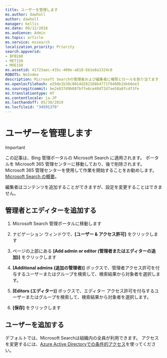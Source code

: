 ```yaml
---
title: ユーザーを管理します
ms.author: dawholl
author: dawholl
manager: kellis
ms.date: 09/12/2018
ms.audience: Admin
ms.topic: article
ms.service: mssearch
localization_priority: Priority
search.appverid:
- BFB160
- MET150
- MOE150
ms.assetid: 41723aec-435c-400e-a818-6b1e8a1324c0
ROBOTS: NoIndex
description: Microsoft Searchの管理者および編集者に権限とロールを割り当てます
ms.openlocfilehash: e29de1b38c0014d282168b4771f8400b2deb6ee3
ms.sourcegitcommit: be2e837d9b087bffe6ce40d72d7ae58a8fcdf3fe
ms.translationtype: HT
ms.contentlocale: ja-JP
ms.lasthandoff: 05/30/2019
ms.locfileid: "34591379"
---
```

# <a name="manage-users"></a>ユーザーを管理します

> [!IMPORTANT]
> この記事は、Bing 管理ポータルの Microsoft Search に適用されます。 ポータルを Microsoft 365 管理センターに移動しており、後で削除されます。 Microsoft 365 管理センターを使用して作業を開始することをお勧めします。 [Microsoft Search の概要](overview-microsoft-search.md)。
    
編集者はコンテンツを追加することができますが、設定を変更することはできません。
  
## <a name="add-admins-and-editors"></a>管理者とエディターを追加する

1. Microsoft Search 管理ポータルに移動します
    
2. ナビゲーション ウィンドウで、**[ユーザー &amp; アクセス許可]** をクリックします
    
3. ページの上部にある **[Add admin or editor (管理者またはエディターの追加)]** をクリックします
    
4. **[Additional admins (追加の管理者)]** ボックスで、管理者アクセス許可を付与するユーザーまたはグループを検索して、検索結果から対象者を選択します。 
    
5. **[Editors (エディター)]** ボックスで、エディター アクセス許可を付与するユーザーまたはグループを検索して、検索結果から対象者を選択します。 
    
6. **[保存]** をクリックします
    
## <a name="add-users"></a>ユーザーを追加する

デフォルトでは、Microsoft Searchは組織内の全員が利用できます。 アクセスを変更するには、[Azure Active Directoryでの条件的アクセス](https://docs.microsoft.com/ja-JP/azure/active-directory/conditional-access/overview)を使ってください。